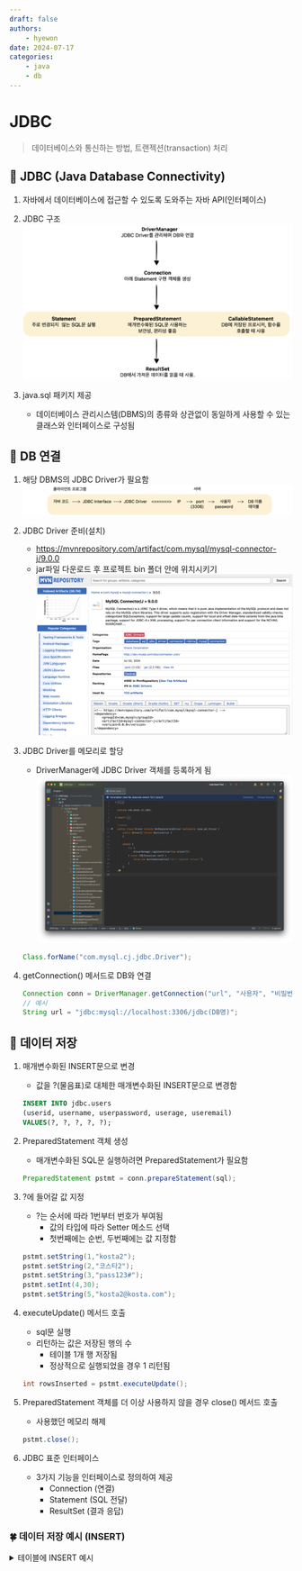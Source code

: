 ```yaml
---
draft: false
authors:
    - hyewon
date: 2024-07-17
categories:
    - java
    - db
---
```


# JDBC

> 데이터베이스와 통신하는 방법, 트랜젝션(transaction) 처리

<!-- more -->

## 📌 JDBC (Java Database Connectivity)

1. 자바에서 데이터베이스에 접근할 수 있도록 도와주는 자바 API(인터페이스)
2. JDBC 구조
   ![](../JavaNote/JavaImage/image.png)

3. java.sql 패키지 제공
    - 데이터베이스 관리시스템(DBMS)의 종류와 상관없이 동일하게 사용할 수 있는 클래스와 인터페이스로 구성됨

## 📌 DB 연결

1.  해당 DBMS의 JDBC Driver가 필요함
    ![](../JavaNote/JavaImage/image2.png)
2.  JDBC Driver 준비(설치)
    -   https://mvnrepository.com/artifact/com.mysql/mysql-connector-j/9.0.0
    -   jar파일 다운로드 후 프로젝트 bin 폴더 안에 위치시키기
        ![](../JavaNote/JavaImage/image3.png)
3.  JDBC Driver를 메모리로 할당

    -   DriverManager에 JDBC Driver 객체를 등록하게 됨
        ![](../JavaNote/JavaImage/image4.png)

    ```java
    Class.forName("com.mysql.cj.jdbc.Driver");
    ```

4.  getConnection() 메서드로 DB와 연결

    ```java
    Connection conn = DriverManager.getConnection("url", "사용자", "비밀번호");
    // 예시
    String url = "jdbc:mysql://localhost:3306/jdbc(DB명)";
    ```

## 📌 데이터 저장

1. 매개변수화된 INSERT문으로 변경

    - 값을 ?(물음표)로 대체한 매개변수화된 INSERT문으로 변경함

    ```sql
    INSERT INTO jdbc.users
    (userid, username, userpassword, userage, useremail)
    VALUES(?, ?, ?, ?, ?);
    ```

2. PreparedStatement 객체 생성

    - 매개변수화된 SQL문 실행하려면 PreparedStatement가 필요함

    ```java
    PreparedStatement pstmt = conn.prepareStatement(sql);
    ```

3. ?에 들어갈 값 지정

    - ?는 순서에 따라 1번부터 번호가 부여됨
        - 값의 타입에 따라 Setter 메소드 선택
        - 첫번째에는 순번, 두번째에는 값 지정함

    ```java
    pstmt.setString(1,"kosta2");
    pstmt.setString(2,"코스타2");
    pstmt.setString(3,"pass123#");
    pstmt.setInt(4,30);
    pstmt.setString(5,"kosta2@kosta.com");
    ```

4. executeUpdate() 메서드 호출

    - sql문 실행
    - 리턴하는 값은 저장된 행의 수
        - 테이블 1개 행 저장됨
        - 정상적으로 실행되었을 경우 1 리턴됨

    ```java
    int rowsInserted = pstmt.executeUpdate();
    ```

5. PreparedStatement 객체를 더 이상 사용하지 않을 경우 close() 메서드 호출

    - 사용했던 메모리 해제

    ```java
    pstmt.close();
    ```

6. JDBC 표준 인터페이스

    - 3가지 기능을 인터페이스로 정의하여 제공
        - Connection (연결)
        - Statement (SQL 전달)
        - ResultSet (결과 응답)

### 🍀 데이터 저장 예시 (INSERT)

<details>
<summary> 테이블에 INSERT 예시 </summary>

```java
package kr.co.kosta.mysql;

import java.sql.Connection;
import java.sql.DriverManager;
import java.sql.PreparedStatement;
import java.sql.SQLException;

public class UserInsertTest {
    public static void main(String[] args) {
        Connection conn = null;
        try {
            // JDBC Drvier 등록
            Class.forName("com.mysql.cj.jdbc.Driver");

            //  연결하기
            conn = DriverManager.getConnection(
              "jdbc:mysql://127.0.0.1:3306",
              "root",
              "pass123#"
            );
            String sql = ""+
                    "insert into jdbc.users (userid, username, userpassword, userage, useremail) "+
                    "VALUES(?,?,?,?,?);";
            // PreparedStatement 객체 얻기(생성)
            PreparedStatement pstmt = conn.prepareStatement(sql);
            // 값 지정
            pstmt.setString(1,"kosta2");
            pstmt.setString(2,"코스타2");
            pstmt.setString(3,"pass123#");
            pstmt.setInt(4,30);
            pstmt.setString(5,"kosta2@kosta.com");

            // SQL문 실행
            int rows=pstmt.executeUpdate();
            System.out.println("저장된 행 수 : "+rows);
            //  PreparedStatement 닫기
            pstmt.close();

        }catch (ClassNotFoundException | SQLException e){
            throw new RuntimeException(e);
        }finally {
            if(conn !=null){
                // 연결끊기
                try {
                    conn.close();
                    System.out.println("연결 끊기");
                } catch (SQLException e) {
                    throw new RuntimeException(e);
                }
            }
        }
    }
}
```

</<details>

## 📌 데이터 수정

```sql
UPDATE boards
SET btitle='비오는 수요일', bcontent='장마가 이제 시작되었습니다', bwriter='kosta1', bfilename='event2.png'
WHERE bid=1;
```

### 🍀 데이터 저장 예시 (UPDATE)

<details>
<summary> 테이블 UPDATE 예시 </summary>

```java
package kr.co.kosta.mysql;

import java.sql.Connection;
import java.sql.DriverManager;
import java.sql.PreparedStatement;
import java.sql.SQLException;

public class BoardUpdateTest {
    public static void main(String[] args) {
        Connection conn=null;
        try {
        // JDBC Drvier 등록
            Class.forName("com.mysql.cj.jdbc.Driver");

            conn= DriverManager.getConnection(
                    "jdbc:mysql://127.0.0.1:3306",
                    "kosta",
                    "pass123#"
            );
            String sql= new StringBuilder()
                    .append("UPDATE jdbc.boards SET ")
                    .append("btitle=?, ")
                    .append("bcontent= ?, ")
                    .append("bwriter=?, ")
                    .append("bfilename= ? " )
                    .append("WhERE bid=?")
                    .toString();
            // PreparedStatement 객체 얻기(생성)
            PreparedStatement pstmt =conn.prepareStatement(sql);
            pstmt.setString(1,"비 그친 오후");
            pstmt.setString(2,"비구름이 지금은 위로 옮겼습니다.");
            pstmt.setString(3,"kosta1");
            pstmt.setString(4,"event.png");
            pstmt.setInt(5,1);

            // SQL문 실행
            int rows =pstmt.executeUpdate();
            System.out.println("수정된 행 수 : "+rows);
            // PreparedStatement close
            pstmt.close();

        }catch (ClassNotFoundException | SQLException e){
            throw  new RuntimeException(e);
        }finally {
            if(conn !=null){
                // 연결끊기
                try {
                    conn.close();
                    System.out.println("연결 끊기");
                } catch (SQLException e) {
                    throw new RuntimeException(e);
                }
            }
        }
    }
}

```

## 📌 데이터 삭제

### 🍀 데이터 삭제 예시 (DELETE)

<details>
<summary> 테이블 DELETE 예시 </summary>

```java
package kr.co.kosta.mysql;

import java.sql.Connection;
import java.sql.DriverManager;
import java.sql.PreparedStatement;
import java.sql.SQLException;

public class BoardUpdateTest {
    public static void main(String[] args) {
        Connection conn=null;
        try {
        // JDBC Drvier 등록
            Class.forName("com.mysql.cj.jdbc.Driver");

            conn= DriverManager.getConnection(
                    "jdbc:mysql://127.0.0.1:3306",
                    "kosta",
                    "pass123#"
            );
            String sql= new StringBuilder()
                    .append("UPDATE jdbc.boards SET ")
                    .append("btitle=?, ")
                    .append("bcontent= ?, ")
                    .append("bwriter=?, ")
                    .append("bfilename= ? " )
                    .append("WhERE bid=?")
                    .toString();
            // PreparedStatement 객체 얻기(생성)
            PreparedStatement pstmt =conn.prepareStatement(sql);
            pstmt.setString(1,"비 그친 오후");
            pstmt.setString(2,"비구름이 지금은 위로 옮겼습니다.");
            pstmt.setString(3,"kosta1");
            pstmt.setString(4,"event.png");
            pstmt.setInt(5,1);

            // SQL문 실행
            int rows =pstmt.executeUpdate();
            System.out.println("수정된 행 수 : "+rows);
            // PreparedStatement close
            pstmt.close();

        }catch (ClassNotFoundException | SQLException e){
            throw  new RuntimeException(e);
        }finally {
            if(conn !=null){
                // 연결끊기
                try {
                    conn.close();
                    System.out.println("연결 끊기");
                } catch (SQLException e) {
                    throw new RuntimeException(e);
                }
            }
        }
    }
}

```

## 📌 데이터 조회(읽기)

```sql
SELECT * FROM boards
WHERE bwriter='kosta1';
```

### ResultSet

-   select 문에 기술된 컬럼으로 구성된 행의 집합(row)
-   커서가 있는 행의 데이터만 읽을 수 있음
-   커서 : 행을 가르키는 포인터를 말함
-   실제 가져온 데이터 행의 앞과 뒤에 beforeFirst()행과 afterLast()행을 가르킴
-   첫번 째 데이터 행인 first행을 읽으려면 커서를 이동시켜야 함
-   next() 메소드 사용

|  데이터 행   |     날짜      |      내용      |   커서 위치   |
| :----------: | :-----------: | :------------: | :-----------: |
| 최초커서위치 |               |                | beforeFirst() |
|      4       | 비오는 수요일 | 장마가 시작됨1 |    first()    |
|      5       | 비오는 목요일 | 장마가 시작됨2 |               |
|      6       | 비오는 금요일 | 장마가 시작됨3 |    next()     |
|      7       | 비오는 토요일 | 장마가 시작됨4 |               |
|      8       | 비오는 일요일 | 장마가 시작됨5 |    last()     |
|              |               |                |  afterLast()  |

### boolean next()

    -   이동한 행에 데이터가 있으면 true를 없으면 false를 리턴함

## 💡 query

<details>
<summary>[query9.sql] JDBC 실습할 때 사용한 쿼리 </summary>

```sql
drop table users;
create table users (
	userid		varchar(50)		primary key,
    username	varchar(50)		not null,
    userpassword	varchar(50)	not null,
    userage		numeric(3)		not null,
    useremail	varchar(50)		not null
);

drop table boards;
create table boards (
	bid			int				primary key	auto_increment,
    btitle		varchar(100)	not null,
    bcontent	longtext		not null,
    bwriter		varchar(50)		not null,
    bdate		datetime		default now(),
    bfilename	varchar(50)		null,
    bfiledata	longblob		null
);

drop table accounts;
create table accounts (
	aid			varchar(20)		primary key,
    owner		varchar(20)		not null,
    balance		numeric			not null
);


INSERT INTO jdbc.users (userid, username, userpassword, userage, useremail)
VALUES('kosta1', '코스타1', 'pass123#', 25, 'kosta1@kosta.com');


INSERT INTO jdbc.boards
(btitle, bcontent, bwriter, bdate, bfilename)
VALUES('비오는 수요일', '장마가 이제 시작되었습니다.', 'kosta1', now(), 'event.png');


UPDATE jdbc.boards
SET btitle='비오는 수요일', bcontent='장마가 이제 시작되었습니다', bwriter='kosta1', bfilename='event2.png'
WHERE bid=1;

DELETE FROM jdbc.boards
WHERE bid=1;

DELETE FROM jdbc.boards WHERE bwriter='kosta1';
```

</details>

## 📌 트랜젝션(transaction)

1. 기능처리의 최소 단위
    - 소작업들을 분리할 수 없음
    - 전체를 하나로 본다.
2. 하나의 기능은 여러 가지 소작업들로 구성될 수 있음
3. 트랜젝션은 소작업들이 모두 성공하거나 모두 실패해야함
    - 커밋(commit)
        - DML문(SELECT, INSERT, UPDATE, DELETE)을 실행할 때마다 자동 커밋이 되고 있었음
    - 콜백(rollback)
4. 계좌이체
    - 출금 작업, 입금 작업으로 구성된 트랜잭션임
    - 출금과 입금 작업 중 하나만 성공할 수 없음
    - 모두 성공하거나 모두 실패되어야 함

## 📌 게시판 만들기

> JDBC를 활용한 게시판 구현하기

```java

```
